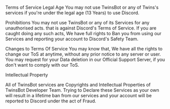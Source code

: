 Terms of Service
Legal Age
You may not use TwinsBot or any of Twins's services if you're under the legal age (13 Years) to use Discord.

Prohibitions
You may not use TwinsBot or any of its Services for any unauthorised acts. that is against Discord's Terms of Service. If you are caught doing any such acts, We have full rights to Ban you from using our Services and reporting your account to Discord's Safety Team.

Changes to Terms Of Service
You may know that, We have all the rights to change our ToS at anytime, without any prior notice to any server or user. You may request for your Data deletion in our Official Support Server, if you don't want to comply with our ToS.

Intellectual Property

All of TwinsBot services are Copyrights and Intellectual Properties of TwinsBot Developer Team. Trying to Declare these Services as your own will result in a lifetime ban from our services and your account will be reported to Discord under the act of Fraud.
